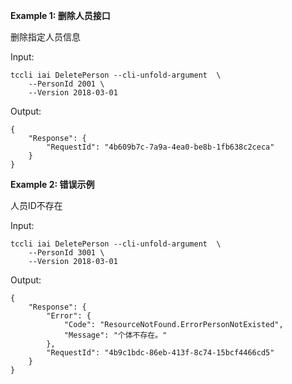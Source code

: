 **Example 1: 删除人员接口**

删除指定人员信息

Input: 

```
tccli iai DeletePerson --cli-unfold-argument  \
    --PersonId 2001 \
    --Version 2018-03-01
```

Output: 
```
{
    "Response": {
        "RequestId": "4b609b7c-7a9a-4ea0-be8b-1fb638c2ceca"
    }
}
```

**Example 2: 错误示例**

人员ID不存在

Input: 

```
tccli iai DeletePerson --cli-unfold-argument  \
    --PersonId 3001 \
    --Version 2018-03-01
```

Output: 
```
{
    "Response": {
        "Error": {
            "Code": "ResourceNotFound.ErrorPersonNotExisted",
            "Message": "个体不存在。"
        },
        "RequestId": "4b9c1bdc-86eb-413f-8c74-15bcf4466cd5"
    }
}
```


